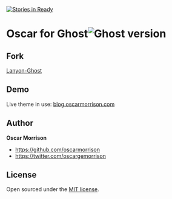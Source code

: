 [![Stories in Ready](https://badge.waffle.io/oscarmorrison/oscar-ghost.png?label=ready&title=Ready)](https://waffle.io/oscarmorrison/oscar-ghost)
# Oscar for Ghost![Ghost version](https://img.shields.io/badge/ghost-v0.7.9-blue.svg)

## Fork
[Lanyon-Ghost](https://github.com/PxlBuzzard/lanyon-ghost)

## Demo
Live theme in use:
[blog.oscarmorrison.com](http://blog.oscarmorrison.com)

## Author

**Oscar Morrison**
- <https://github.com/oscarmorrison>
- <https://twitter.com/oscargemorrison>

## License

Open sourced under the [MIT license](LICENSE.md).
